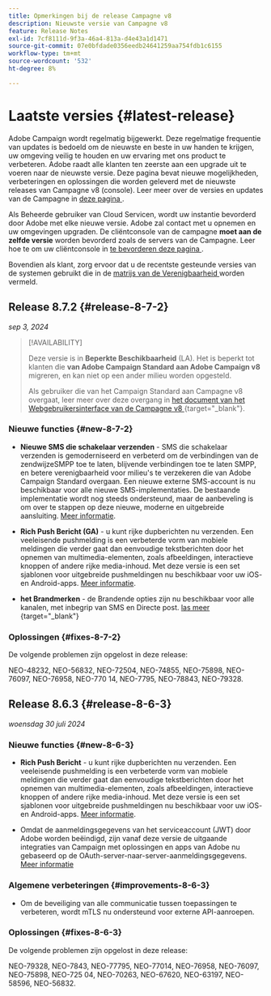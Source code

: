 ```yaml
---
title: Opmerkingen bij de release Campagne v8
description: Nieuwste versie van Campagne v8
feature: Release Notes
exl-id: 7cf8111d-9f3a-46a4-813a-d4e43a1d1471
source-git-commit: 07e0bfdade0356eedb24641259aa754fdb1c6155
workflow-type: tm+mt
source-wordcount: '532'
ht-degree: 8%

---
```


# Laatste versies {#latest-release}

Adobe Campaign wordt regelmatig bijgewerkt. Deze regelmatige frequentie van updates is bedoeld om de nieuwste en beste in uw handen te krijgen, uw omgeving veilig te houden en uw ervaring met ons product te verbeteren. Adobe raadt alle klanten ten zeerste aan een upgrade uit te voeren naar de nieuwste versie. Deze pagina bevat nieuwe mogelijkheden, verbeteringen en oplossingen die worden geleverd met de nieuwste releases van Campagne v8 (console). Leer meer over de versies en updates van de Campagne in [ deze pagina ](upgrades.md).

Als Beheerde gebruiker van Cloud Servicen, wordt uw instantie bevorderd door Adobe met elke nieuwe versie. Adobe zal contact met u opnemen en uw omgevingen upgraden. De cliëntconsole van de campagne **moet aan de zelfde versie** worden bevorderd zoals de servers van de Campagne. Leer hoe te om uw cliëntconsole in [ te bevorderen deze pagina ](../start/connect.md#upgrade-ac-console).

Bovendien als klant, zorg ervoor dat u de recentste gesteunde versies van de systemen gebruikt die in de [ matrijs van de Verenigbaarheid ](compatibility-matrix.md) worden vermeld.


## Release 8.7.2 {#release-8-7-2}

_sep 3, 2024_

>[!AVAILABILITY]
>
>Deze versie is in **Beperkte Beschikbaarheid** (LA). Het is beperkt tot klanten die **van Adobe Campaign Standard aan Adobe Campaign v8** migreren, en kan niet op een ander milieu worden opgesteld.
>
>Als gebruiker die van het Campaign Standard aan Campagne v8 overgaat, leer meer over deze overgang in [ het document van het Webgebruikersinterface van de Campagne v8 ](https://experienceleague.adobe.com/en/docs/campaign-web/v8/release-notes/acs-migration) {target="_blank"}.

### Nieuwe functies {#new-8-7-2}

* **Nieuwe SMS die schakelaar verzenden** - SMS die schakelaar verzenden is gemoderniseerd en verbeterd om de verbindingen van de zendwijzeSMPP toe te laten, blijvende verbindingen toe te laten SMPP, en betere verenigbaarheid voor milieu&#39;s te verzekeren die van Adobe Campaign Standard overgaan. Een nieuwe externe SMS-account is nu beschikbaar voor alle nieuwe SMS-implementaties. De bestaande implementatie wordt nog steeds ondersteund, maar de aanbeveling is om over te stappen op deze nieuwe, moderne en uitgebreide aansluiting. [Meer informatie](../send/sms/sms.md).

* **Rich Push Bericht (GA)** - u kunt rijke dupberichten nu verzenden. Een veeleisende pushmelding is een verbeterde vorm van mobiele meldingen die verder gaat dan eenvoudige tekstberichten door het opnemen van multimedia-elementen, zoals afbeeldingen, interactieve knoppen of andere rijke media-inhoud. Met deze versie is een set sjablonen voor uitgebreide pushmeldingen nu beschikbaar voor uw iOS- en Android-apps. [Meer informatie](../send/rich-push-android.md).

* **het Brandmerken** - de Brandende opties zijn nu beschikbaar voor alle kanalen, met inbegrip van SMS en Directe post. [ las meer ](https://experienceleague.adobe.com/docs/experience-cloud/campaign/branding/branding-gs.html) {target="_blank"}


### Oplossingen {#fixes-8-7-2}

De volgende problemen zijn opgelost in deze release:

NEO-48232, NEO-56832, NEO-72504, NEO-74855, NEO-75898, NEO-76097, NEO-76958, NEO-770 14, NEO-7795, NEO-78843, NEO-79328.


## Release 8.6.3 {#release-8-6-3}

_woensdag 30 juli 2024_

### Nieuwe functies {#new-8-6-3}

* **Rich Push Bericht** - u kunt rijke dupberichten nu verzenden. Een veeleisende pushmelding is een verbeterde vorm van mobiele meldingen die verder gaat dan eenvoudige tekstberichten door het opnemen van multimedia-elementen, zoals afbeeldingen, interactieve knoppen of andere rijke media-inhoud. Met deze versie is een set sjablonen voor uitgebreide pushmeldingen nu beschikbaar voor uw iOS- en Android-apps. [Meer informatie](../send/rich-push-android.md).

* Omdat de aanmeldingsgegevens van het serviceaccount (JWT) door Adobe worden beëindigd, zijn vanaf deze versie de uitgaande integraties van Campaign met oplossingen en apps van Adobe nu gebaseerd op de OAuth-server-naar-server-aanmeldingsgegevens. [Meer informatie](release-notes-2024.md#change-8-7-1)

### Algemene verbeteringen {#improvements-8-6-3}

* Om de beveiliging van alle communicatie tussen toepassingen te verbeteren, wordt mTLS nu ondersteund voor externe API-aanroepen.

### Oplossingen {#fixes-8-6-3}

De volgende problemen zijn opgelost in deze release:

NEO-79328, NEO-7843, NEO-77795, NEO-77014, NEO-76958, NEO-76097, NEO-75898, NEO-725 04, NEO-70263, NEO-67620, NEO-63197, NEO-58596, NEO-56832.

<!--
https://jira.corp.adobe.com/issues/?filter=585288&jql=fixVersion%20%3D%208.6.3%20AND%20type%20not%20in%20(epic%2C%20test%2C%20sub-task%2C%20Roadmap)%20AND%20resolution%20!%3D%20unresolved%20AND%20%22Fixed%20in%20Build%22%20is%20not%20EMPTY%20and%20type%20in%20(%22customer%20request%22)
-->
